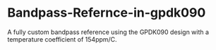 # Bandpass-Refernce-in-gpdk090
A fully custom bandpass reference using the GPDK090 design with a temperature coefficient of 154ppm/C.
